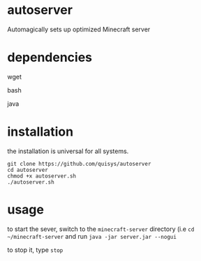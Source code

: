 # autoserver
Automagically sets up optimized Minecraft server 

# dependencies
wget

bash

java

# installation
the installation is universal for all systems.

```
git clone https://github.com/quisys/autoserver
cd autoserver
chmod +x autoserver.sh
./autoserver.sh
```

# usage

to start the sever, switch to the `minecraft-server` directory (i.e `cd ~/minecraft-server` and run `java -jar server.jar --nogui`


to stop it, type `stop`
